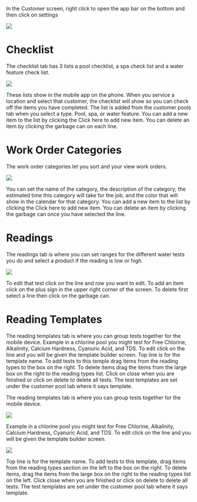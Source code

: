 In the Customer screen, right click to open the app bar on the bottom and then click on settings

![](https://cdn.realsgii2.dev/wise-software-docs/image_1.bc96a60b.png)







# Checklist

The checklist tab has 3 lists a pool checklist, a spa check list and a water feature check list.

![](https://cdn.realsgii2.dev/wise-software-docs/image_5.ee642414.png)

These lists show in the mobile app on the phone. When you service a location and select that customer, the checklist will show so you can check off the items you have completed. The list is added from the customer pools tab when you select a type. Pool, spa, or water feature. You can add a new item to the list by clicking the Click here to add new item. You can delete an item by clicking the garbage can on each line.

# Work Order Categories

The work order categories let you sort and your view work orders.

![](https://cdn.realsgii2.dev/wise-software-docs/image_6.31f62f41.png)

You can set the name of the category, the description of the category, the estimated time this category will take for the job, and the color that will show in the calendar for that category. You can add a new item to the list by clicking the Click here to add new item. You can delete an item by clicking the garbage can once you have selected the line.

# Readings

The readings tab is where you can set ranges for the different water tests you do and select a product if the reading is low or high.

![](https://cdn.realsgii2.dev/wise-software-docs/image_7.0dcca6ee.png)

To edit that test click on the line and row you want to edit. To add an item click on the plus sign in the upper right corner of the screen. To delete first select a line then click on the garbage can.

# Reading Templates

The reading templates tab is where you can group tests together for the mobile device. Example in a chlorine pool you might test for Free Chlorine, Alkalinity, Calcium Hardness, Cyanuric Acid, and TDS. To edit click on the line and you will be given the template builder screen. Top line is for the template name. To add tests to this temple drag items from the reading types to the box on the right. To delete items drag the items from the large box on the right to the reading types list. Click on close when you are finished or click on delete to delete all tests. The test templates are set under the customer pool tab where it says template.

The reading templates tab is where you can group tests together for the mobile device.

![](https://cdn.realsgii2.dev/wise-software-docs/image_8.1ddf0dda.png)

Example in a chlorine pool you might test for Free Chlorine, Alkalinity, Calcium Hardness, Cyanuric Acid, and TDS. To edit click on the line and you will be given the template builder screen.

![](https://cdn.realsgii2.dev/wise-software-docs/image_9.ffed590f.png)

Top line is for the template name. To add tests to this template, drag items from the reading types section on the left to the box on the right. To delete items, drag the items from the large box on the right to the reading types list on the left. Click close when you are finished or click on delete to delete all tests. The test templates are set under the customer pool tab where it says template.
